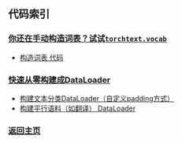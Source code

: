 ## 代码索引

### [你还在手动构造词表？试试`torchtext.vocab`](https://www.ylkz.life/deeplearning/p10449077/)
  - [构造词表 代码](01_DataPreprocess/01_build_vocabulary.py)
### [快速从零构建成DataLoader](https://www.ylkz.life/deeplearning/p10375540/)
  - [构建文本分类DataLoader（自定义padding方式）](01_DataPreprocess/02_build_sentence_classification_dataloader.py)
  - [构建平行语料（如翻译） DataLoader](01_DataPreprocess/03_build_parallel_dataloader.py)

### [返回主页](../README.md)